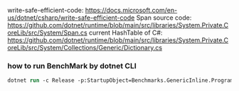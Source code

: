 write-safe-efficient-code: https://docs.microsoft.com/en-us/dotnet/csharp/write-safe-efficient-code
Span source code: https://github.com/dotnet/runtime/blob/main/src/libraries/System.Private.CoreLib/src/System/Span.cs
current HashTable of C#: https://github.com/dotnet/runtime/blob/main/src/libraries/System.Private.CoreLib/src/System/Collections/Generic/Dictionary.cs

### how to run BenchMark by dotnet CLI
``` ps
dotnet run -c Release -p:StartupObject=Benchmarks.GenericInline.Program
```
